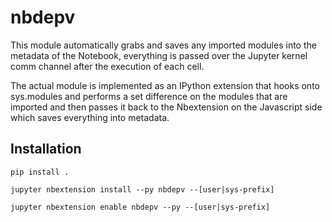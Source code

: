 # nbdepv

This module automatically grabs and saves any imported modules into the metadata of the Notebook, everything is passed over the Jupyter kernel comm channel after the execution of each cell.

The actual module is implemented as an IPython extension that hooks onto sys.modules and performs a set difference on the modules that are imported and then passes it back to the Nbextension on the Javascript side which saves everything into metadata.


## Installation
`pip install .`

`jupyter nbextension install --py nbdepv --[user|sys-prefix]`

`jupyter nbextension enable nbdepv --py --[user|sys-prefix]`



